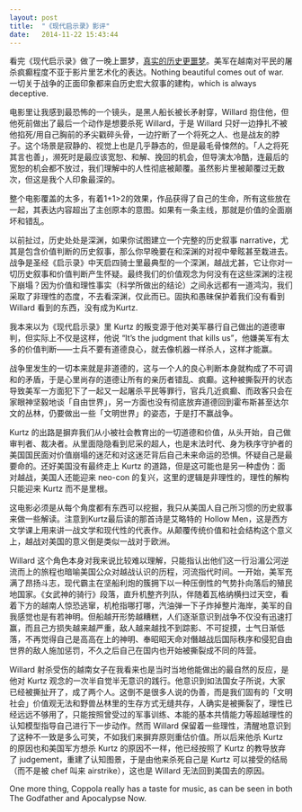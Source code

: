 ```yaml
---
layout: post
title:  "《现代启示录》影评"
date:   2014-11-22 15:43:44
---
```


看完《现代启示录》做了一晚上噩梦，[真实的历史更噩梦](https://en.wikipedia.org/wiki/My_Lai_Massacre)。美军在越南对平民的屠杀疯癫程度不亚于影片里艺术化的表达。Nothing beautiful comes out of war. 一切关于战争的正面印象都来自历史宏大叙事的建构，which is always deceptive.

电影里让我感到最恐怖的一个镜头，是黑人船长被长矛射穿，Willard 抱住他，但他死前做出了最后一个动作是想要杀死 Willard，于是 Willard 只好一边挣扎不被他掐死/用自己胸前的矛尖戳碎头骨，一边拧断了一个将死之人、也是战友的脖子。这个场景是寂静的、视觉上也是几乎静态的，但是最毛骨悚然的。「人之将死其言也善」，濒死时是最应该宽恕、和解、挽回的机会，但导演太冷酷，连最后的宽恕的机会都不放过，我们理解中的人性彻底被颠覆。虽然影片里被颠覆过无数次，但这是我个人印象最深的。

整个电影覆盖的太多，有着1+1>2的效果，作品获得了自己的生命，所有这些放在一起，其表达内容超出了主创原本的意图。如果有一条主线，那就是价值的全面崩坏和错乱。

以前扯过，历史处处是深渊，如果你试图建立一个完整的历史叙事 narrative，尤其是包含价值判断的历史叙事，那么你早晚要在和深渊的对视中晕眩甚至栽进去。战争是圣经《启示录》中天启四骑士里最典型的一个深渊，越战尤甚，它让你对一切历史叙事和价值判断产生怀疑。最终我们的价值观念为何没有在这些深渊的注视下崩塌？因为价值和理性事实（科学所做出的结论）之间永远都有一道鸿沟，我们采取了非理性的态度，不去看深渊，仅此而已。固执和愚昧保护着我们没有看到 Willard 看到的东西，没有成为Kurtz.

我本来以为《现代启示录》里 Kurtz 的叛变源于他对美军暴行自己做出的道德审判，但实际上不仅是这样，他说 “It’s the judgment that kills us”，他嫌美军有太多的价值判断——士兵不要有道德良心，就去像机器一样杀人，这样才能赢。

战争里发生的一切本来就是非道德的，这与一个人的良心判断本身就构成了不可调和的矛盾，于是心里尚存的道德让所有的亲历者错乱、疯癫。这种被撕裂开的状态导致美军一方面犯下了一起又一起屠杀平民等罪行，官兵几近疯癫、而政客只会在家眼神坚毅地谈「自由世界」，另一方面也没有彻底放弃道德回到霍布斯甚至达尔文的丛林，仍要做出一些「文明世界」的姿态，于是打不赢战争。

Kurtz 的出路是摒弃我们从小被社会教育出的一切道德和价值，从头开始，自己做审判者、裁决者。从里面隐隐看到尼采的超人，也是末法时代、身为秩序守护者的美国国民面对价值崩塌的迷茫和对这迷茫背后自己未来命运的恐惧。怀疑自己是最要命的。还好美国没有最终走上 Kurtz 的道路，但是这可能也是另一种虚伪：面对越战，美国人还能迎来 neo-con 的复兴，这里的逻辑是非理性的，理性的解构只能迎来 Kurtz 而不是里根。

这电影必须是从每个角度都有东西可以挖掘，我只从美国人自己所习惯的历史叙事来做一些解读。注意到Kurtz最后读的那首诗是艾略特的 Hollow Men，这是西方文学课上用来讲一战文学和现代性的代表作。从颠覆传统价值和社会结构这个意义上，越战对美国的意义倒是类似一战对于欧洲。

Willard 这个角色本身对我来说比较难以理解，只能指认出他们这一行沿湄公河逆流而上的旅程也暗喻美国公众对越战认识的历程，河流指代时间。一开始，美军充满了昂扬斗志，现代霸主在坚船利炮的簇拥下以一种压倒性的气势扑向落后的殖民地国家。《女武神的骑行》段落，直升机整齐列队，伴随着瓦格纳横扫过天空，看着下方的越南人惊恐逃窜，机枪指哪打哪，汽油弹一下子炸掉整片海岸，美军的自我感觉也是有若神明。但船越开形势越糟糕，人们逐渐意识到战争不仅没有迅速打赢，而且己方损失越来越严重，敌人越来越找不到踪影、不可捉摸，士气日渐低落，不再觉得自己是高高在上的神明、奉昭昭天命对僭越战后国际秩序和侵犯自由世界的敌人施加惩罚，不久之后自己在国内也开始被撕裂成不同的阵营。

Willard 射杀受伤的越南女子在我看来也是当时当地他能做出的最自然的反应，是他对 Kurtz 观念的一次半自觉半无意识的践行。他意识到如法国女子所说，大家已经被撕扯开了，成了两个人。这倒不是很多人说的伪善，而是我们固有的「文明社会」价值观无法和野兽丛林里的生存方式无缝共存，人确实是被撕裂了，理性已经远远不够用了，只能按照曾受过的军事训练、本能的基本共情能力等超越理性的认知模型指导自己进行下一步动作。然而 Willard 保留着一些理性，清醒地意识到了这种不一致是多么可笑，不如我们来摒弃原则重估价值。所以后来他杀 Kurtz 的原因也和美国军方想杀 Kurtz 的原因不一样，他已经按照了 Kurtz 的教导放弃了 judgement，重建了认知图景，于是由他来杀死自己是 Kurtz 可以接受的结局（而不是被 chef 叫来 airstrike），这也是 Willard 无法回到美国去的原因。

One more thing, Coppola really has a taste for music, as can be seen in both The Godfather and Apocalypse Now.